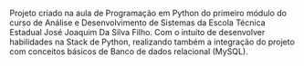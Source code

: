 Projeto criado na aula de Programação em Python do primeiro módulo do curso de Análise e Desenvolvimento de Sistemas da Escola Técnica Estadual José Joaquim Da Silva Filho.
Com o intuito de desenvolver habilidades na Stack de Python, realizando também a integração do projeto com conceitos básicos de Banco de dados relacional (MySQL).
